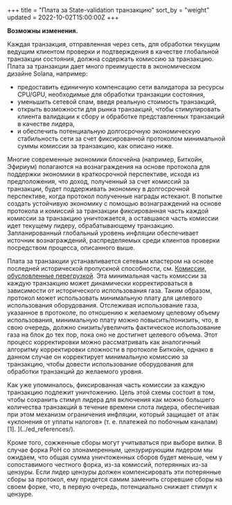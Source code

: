 +++
title = "Плата за State-validation транзакцию"
sort_by = "weight"
updated = 2022-10-02T15:00:00Z
+++

**Возможны изменения.**

Каждая транзакция, отправленная через сеть, для обработки текущим ведущим клиентом проверки и подтверждения в качестве глобальной транзакции состояния, должна содержать комиссию за транзакцию. Плата за транзакции дает много преимуществ в экономическом дизайне Solana, например:

- предоставить единичную компенсацию сети валидатора за ресурсы CPU/GPU, необходимые для обработки транзакции состояния,
- уменьшить сетевой спам, введя реальную стоимость транзакций,
- открыть возможности для рынка транзакций, чтобы стимулировать клиента валидации к сбору и обработке представленных транзакций в качестве лидера,
- и обеспечить потенциальную долгосрочную экономическую стабильность сети за счет фиксированной протоколом минимальной суммы комиссии за транзакцию, как описано ниже.

Многие современные экономики блокчейна \(например, Биткойн, Эфириум\) полагаются на вознаграждения на основе протокола для поддержки экономики в краткосрочной перспективе, исходя из предположения, что доход, полученный за счет комиссий за транзакции, будет поддерживать экономику в долгосрочной перспективе, когда протокол полученные награды истекают. В попытке создать устойчивую экономику с помощью вознаграждений на основе протокола и комиссий за транзакции фиксированная часть каждой комиссии за транзакцию уничтожается, а оставшаяся часть комиссии идет текущему лидеру, обрабатывающему транзакцию. Запланированный глобальный уровень инфляции обеспечивает источник вознаграждений, распределяемых среди клиентов проверки посредством процесса, описанного выше.

Плата за транзакции устанавливается сетевым кластером на основе последней исторической пропускной способности, см. [Комиссии, обусловленные перегрузкой](../../transaction-fees.md#congestion-driven-fees). Эта минимальная часть комиссии за каждую транзакцию может динамически корректироваться в зависимости от исторического использования газа. Таким образом, протокол может использовать минимальную плату для целевого использования оборудования. Отслеживая использование газа, указанное в протоколе, по отношению к желаемому целевому объему использования, минимальную плату можно повысить/понизить, что, в свою очередь, должно снизить/увеличить фактическое использование газа на блок до тех пор, пока оно не достигнет целевого объема. Этот процесс корректировки можно рассматривать как аналогичный алгоритму корректировки сложности в протоколе Биткойн, однако в данном случае он корректирует минимальную комиссию за транзакцию, чтобы довести использование оборудования для обработки транзакций до желаемого уровня.

Как уже упоминалось, фиксированная часть комиссии за каждую транзакцию подлежит уничтожению. Цель этой схемы состоит в том, чтобы сохранить стимул лидера для включения как можно большего количества транзакций в течение времени слота лидера, обеспечивая при этом механизм ограничения инфляции, который защищает от атак «уклонения от уплаты налогов» (т. е. платежей по побочным каналам) [1]. ](../ed_references/).

Кроме того, сожженные сборы могут учитываться при выборе вилки. В случае форка PoH со злонамеренным, цензурирующим лидером мы ожидаем, что общая сумма уничтоженных сборов будет меньше, чем у сопоставимого честного форка, из-за комиссий, потерянных из-за цензуры. Если лидер цензуры должен компенсировать эти потерянные сборы за протокол, ему придется самим заменить сгоревшие сборы на своем форке, что, в первую очередь, потенциально снижает стимул к цензуре.
